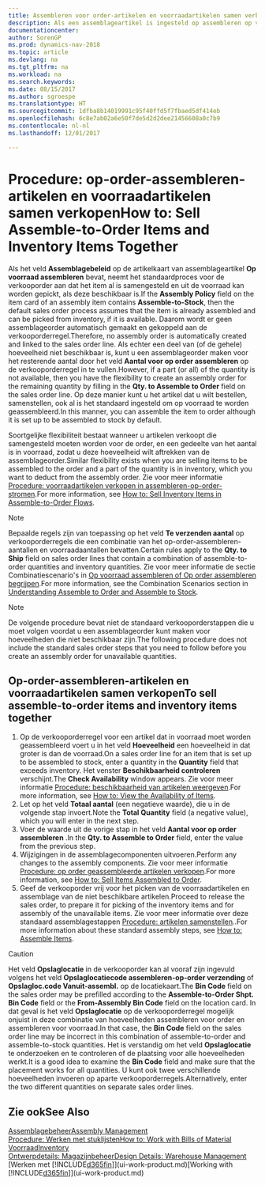 ```yaml
---
title: Assembleren voor order-artikelen en voorraadartikelen samen verkopen
description: Als een assemblageartikel is ingesteld op assembleren op voorraad, neemt het standaardproces voor de verkooporder aan dat het item al is samengesteld en uit de voorraad kan worden gepickt, als deze beschikbaar is. Maar als een deel (of allemaal) van de hoeveelheid niet beschikbaar is, hebt u de flexibiliteit om ter plekke een assemblageorder voor het resterende aantal te maken.
documentationcenter: 
author: SorenGP
ms.prod: dynamics-nav-2018
ms.topic: article
ms.devlang: na
ms.tgt_pltfrm: na
ms.workload: na
ms.search.keywords: 
ms.date: 08/15/2017
ms.author: sgroespe
ms.translationtype: HT
ms.sourcegitcommit: 1dfba8b14019991c95f40ffd5f7fbaed5df414eb
ms.openlocfilehash: 6c8e7ab02a6e50f7de5d2d2dee21456608a0c7b9
ms.contentlocale: nl-nl
ms.lasthandoff: 12/01/2017

---
```

# <a name="how-to-sell-assemble-to-order-items-and-inventory-items-together"></a><span data-ttu-id="a5d2d-104">Procedure: op-order-assembleren-artikelen en voorraadartikelen samen verkopen</span><span class="sxs-lookup"><span data-stu-id="a5d2d-104">How to: Sell Assemble-to-Order Items and Inventory Items Together</span></span>
<span data-ttu-id="a5d2d-105">Als het veld **Assemblagebeleid** op de artikelkaart van assemblageartikel **Op voorraad assembleren** bevat, neemt het standaardproces voor de verkooporder aan dat het item al is samengesteld en uit de voorraad kan worden gepickt, als deze beschikbaar is.</span><span class="sxs-lookup"><span data-stu-id="a5d2d-105">If the **Assembly Policy** field on the item card of an assembly item contains **Assemble-to-Stock**, then the default sales order process assumes that the item is already assembled and can be picked from inventory, if it is available.</span></span> <span data-ttu-id="a5d2d-106">Daarom wordt er geen assemblageorder automatisch gemaakt en gekoppeld aan de verkooporderregel.</span><span class="sxs-lookup"><span data-stu-id="a5d2d-106">Therefore, no assembly order is automatically created and linked to the sales order line.</span></span> <span data-ttu-id="a5d2d-107">Als echter een deel van (of de gehele) hoeveelheid niet beschikbaar is, kunt u een assemblageorder maken voor het resterende aantal door het veld **Aantal voor op order assembleren** op de verkooporderregel in te vullen.</span><span class="sxs-lookup"><span data-stu-id="a5d2d-107">However, if a part (or all) of the quantity is not available, then you have the flexibility to create an assembly order for the remaining quantity by filling in the **Qty. to Assemble to Order** field on the sales order line.</span></span> <span data-ttu-id="a5d2d-108">Op deze manier kunt u het artikel dat u wilt bestellen, samenstellen, ook al is het standaard ingesteld om op voorraad te worden geassembleerd.</span><span class="sxs-lookup"><span data-stu-id="a5d2d-108">In this manner, you can assemble the item to order although it is set up to be assembled to stock by default.</span></span>  

<span data-ttu-id="a5d2d-109">Soortgelijke flexibiliteit bestaat wanneer u artikelen verkoopt die samengesteld moeten worden voor de order, en een gedeelte van het aantal is in voorraad, zodat u deze hoeveelheid wilt aftrekken van de assemblageorder.</span><span class="sxs-lookup"><span data-stu-id="a5d2d-109">Similar flexibility exists when you are selling items to be assembled to the order and a part of the quantity is in inventory, which you want to deduct from the assembly order.</span></span> <span data-ttu-id="a5d2d-110">Zie voor meer informatie [Procedure: voorraadartikelen verkopen in assembleren-op-order-stromen](assembly-how-to-sell-inventory-items-in-assemble-to-order-flows.md).</span><span class="sxs-lookup"><span data-stu-id="a5d2d-110">For more information, see [How to: Sell Inventory Items in Assemble-to-Order Flows](assembly-how-to-sell-inventory-items-in-assemble-to-order-flows.md).</span></span>  

> [!NOTE]  
>  <span data-ttu-id="a5d2d-111">Bepaalde regels zijn van toepassing op het veld **Te verzenden aantal** op verkooporderregels die een combinatie van het op-order-assembleren-aantallen en voorraadaantallen bevatten.</span><span class="sxs-lookup"><span data-stu-id="a5d2d-111">Certain rules apply to the **Qty. to Ship** field on sales order lines that contain a combination of assemble-to-order quantities and inventory quantities.</span></span> <span data-ttu-id="a5d2d-112">Zie voor meer informatie de sectie Combinatiescenario's in [Op voorraad assembleren of Op order assembleren begrijpen](assembly-assemble-to-order-or-assemble-to-stock.md).</span><span class="sxs-lookup"><span data-stu-id="a5d2d-112">For more information, see the Combination Scenarios section in [Understanding Assemble to Order and Assemble to Stock](assembly-assemble-to-order-or-assemble-to-stock.md).</span></span>  

> [!NOTE]  
>  <span data-ttu-id="a5d2d-113">De volgende procedure bevat niet de standaard verkooporderstappen die u moet volgen voordat u een assemblageorder kunt maken voor hoeveelheden die niet beschikbaar zijn.</span><span class="sxs-lookup"><span data-stu-id="a5d2d-113">The following procedure does not include the standard sales order steps that you need to follow before you create an assembly order for unavailable quantities.</span></span>

## <a name="to-sell-assemble-to-order-items-and-inventory-items-together"></a><span data-ttu-id="a5d2d-114">Op-order-assembleren-artikelen en voorraadartikelen samen verkopen</span><span class="sxs-lookup"><span data-stu-id="a5d2d-114">To sell assemble-to-order items and inventory items together</span></span>  
1.  <span data-ttu-id="a5d2d-115">Op de verkooporderregel voor een artikel dat in voorraad moet worden geassembleerd voert u in het veld **Hoeveelheid** een hoeveelheid in dat groter is dan de voorraad.</span><span class="sxs-lookup"><span data-stu-id="a5d2d-115">On a sales order line for an item that is set up to be assembled to stock, enter a quantity in the **Quantity** field that exceeds inventory.</span></span> <span data-ttu-id="a5d2d-116">Het venster **Beschikbaarheid controleren** verschijnt.</span><span class="sxs-lookup"><span data-stu-id="a5d2d-116">The **Check Availability** window appears.</span></span> <span data-ttu-id="a5d2d-117">Zie voor meer informatie [Procedure: beschikbaarheid van artikelen weergeven](inventory-how-availability-overview.md).</span><span class="sxs-lookup"><span data-stu-id="a5d2d-117">For more information, see [How to: View the Availability of Items](inventory-how-availability-overview.md).</span></span> 
2.  <span data-ttu-id="a5d2d-118">Let op het veld **Totaal aantal** (een negatieve waarde), die u in de volgende stap invoert.</span><span class="sxs-lookup"><span data-stu-id="a5d2d-118">Note the **Total Quantity** field (a negative value), which you will enter in the next step.</span></span>  
3.  <span data-ttu-id="a5d2d-119">Voer de waarde uit de vorige stap in het veld **Aantal voor op order assembleren** .</span><span class="sxs-lookup"><span data-stu-id="a5d2d-119">In the **Qty. to Assemble to Order** field, enter the value from the previous step.</span></span>  
4.  <span data-ttu-id="a5d2d-120">Wijzigingen in de assemblagecomponenten uitvoeren.</span><span class="sxs-lookup"><span data-stu-id="a5d2d-120">Perform any changes to the assembly components.</span></span> <span data-ttu-id="a5d2d-121">Zie voor meer informatie [Procedure: op order geassembleerde artikelen verkopen](assembly-how-to-sell-items-assembled-to-order.md).</span><span class="sxs-lookup"><span data-stu-id="a5d2d-121">For more information, see [How to: Sell Items Assembled to Order](assembly-how-to-sell-items-assembled-to-order.md).</span></span>  
5.  <span data-ttu-id="a5d2d-122">Geef de verkooporder vrij voor het picken van de voorraadartikelen en assemblage van de niet beschikbare artikelen.</span><span class="sxs-lookup"><span data-stu-id="a5d2d-122">Proceed to release the sales order, to prepare it for picking of the inventory items and for assembly of the unavailable items.</span></span> <span data-ttu-id="a5d2d-123">Zie voor meer informatie over deze standaard assemblagestappen [Procedure: artikelen samenstellen](assembly-how-to-assemble-items.md)..</span><span class="sxs-lookup"><span data-stu-id="a5d2d-123">For more information about these standard assembly steps, see [How to: Assemble Items](assembly-how-to-assemble-items.md).</span></span>  

> [!CAUTION]  
>  <span data-ttu-id="a5d2d-124">Het veld **Opslaglocatie** in de verkooporder kan al vooraf zijn ingevuld volgens het veld **Opslaglocatiecode assembleren-op-order verzending** of **Opslagloc.code Vanuit-assembl.** op de locatiekaart.</span><span class="sxs-lookup"><span data-stu-id="a5d2d-124">The **Bin Code** field on the sales order may be prefilled according to the **Assemble-to-Order Shpt. Bin Code** field or the **From-Assembly Bin Code** field on the location card.</span></span> <span data-ttu-id="a5d2d-125">In dat geval is het veld **Opslaglocatie** op de verkooporderregel mogelijk onjuist in deze combinatie van hoeveelheden assembleren voor order en assembleren voor voorraad.</span><span class="sxs-lookup"><span data-stu-id="a5d2d-125">In that case, the **Bin Code** field on the sales order line may be incorrect in this combination of assemble-to-order and assemble-to-stock quantities.</span></span> <span data-ttu-id="a5d2d-126">Het is verstandig om het veld **Opslaglocatie** te onderzoeken en te controleren of de plaatsing voor alle hoeveelheden werkt.</span><span class="sxs-lookup"><span data-stu-id="a5d2d-126">It is a good idea to examine the **Bin Code** field and make sure that the placement works for all quantities.</span></span> <span data-ttu-id="a5d2d-127">U kunt ook twee verschillende hoeveelheden invoeren op aparte verkooporderregels.</span><span class="sxs-lookup"><span data-stu-id="a5d2d-127">Alternatively, enter the two different quantities on separate sales order lines.</span></span>  

## <a name="see-also"></a><span data-ttu-id="a5d2d-128">Zie ook</span><span class="sxs-lookup"><span data-stu-id="a5d2d-128">See Also</span></span>  
[<span data-ttu-id="a5d2d-129">Assemblagebeheer</span><span class="sxs-lookup"><span data-stu-id="a5d2d-129">Assembly Management</span></span>](assembly-assemble-items.md)  
[<span data-ttu-id="a5d2d-130">Procedure: Werken met stuklijsten</span><span class="sxs-lookup"><span data-stu-id="a5d2d-130">How to: Work with Bills of Material</span></span>](inventory-how-work-BOMs.md)  
[<span data-ttu-id="a5d2d-131">Voorraad</span><span class="sxs-lookup"><span data-stu-id="a5d2d-131">Inventory</span></span>](inventory-manage-inventory.md)  
[<span data-ttu-id="a5d2d-132">Ontwerpdetails: Magazijnbeheer</span><span class="sxs-lookup"><span data-stu-id="a5d2d-132">Design Details: Warehouse Management</span></span>](design-details-warehouse-management.md)  
<span data-ttu-id="a5d2d-133">[Werken met [!INCLUDE[d365fin](includes/d365fin_md.md)]](ui-work-product.md)</span><span class="sxs-lookup"><span data-stu-id="a5d2d-133">[Working with [!INCLUDE[d365fin](includes/d365fin_md.md)]](ui-work-product.md)</span></span>

